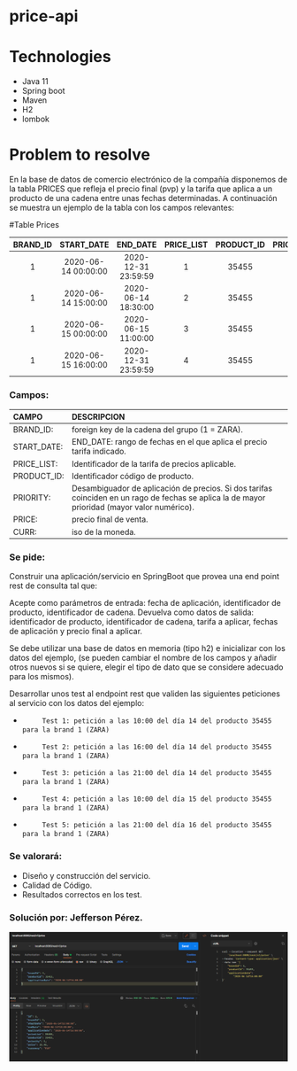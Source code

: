 # price-api

# Technologies

- Java 11
- Spring boot
- Maven
- H2
- lombok

# Problem to resolve

En la base de datos de comercio electrónico de la compañía disponemos de la tabla PRICES que refleja el precio final (pvp) y la tarifa que aplica a un producto de una cadena entre unas fechas determinadas. A continuación se muestra un ejemplo de la tabla con los campos relevantes:

#Table Prices


| BRAND_ID |     START_DATE      |      END_DATE       | PRICE_LIST | PRODUCT_ID | PRIORITY | PRICE | CURR |
|:--------:|:-------------------:|:-------------------:|:----------:|:----------:|:--------:|:-----:|:----:|
|    1     | 2020-06-14 00:00:00 | 2020-12-31 23:59:59 |     1      | 35455  | 0  | 35.50 | EUR  |
|    1     | 2020-06-14 15:00:00 | 2020-06-14 18:30:00 |     2      | 35455  | 1  | 25.45 | EUR  |
|    1     | 2020-06-15 00:00:00 | 2020-06-15 11:00:00 |     3      | 35455  | 1  | 30.50 | EUR  |
|    1     | 2020-06-15 16:00:00 | 2020-12-31 23:59:59 |     4      | 35455  | 1  | 38.95 | EUR  |


### Campos:

| CAMPO       | DESCRIPCION                                                                                                                                |
|:------------|:-------------------------------------------------------------------------------------------------------------------------------------------|
| BRAND_ID:   | foreign key de la cadena del grupo (1 = ZARA).                                                                                             |
| START_DATE: | END_DATE: rango de fechas en el que aplica el precio tarifa indicado.                                                                      |
| PRICE_LIST: | Identificador de la tarifa de precios aplicable.                                                                                           |
| PRODUCT_ID: | Identificador código de producto.                                                                                                          |
| PRIORITY:   | Desambiguador de aplicación de precios. Si dos tarifas coinciden en un rago de fechas se aplica la de mayor prioridad (mayor valor numérico). |
| PRICE:      | precio final de venta.                                                                                                                     |
| CURR:       | iso de la moneda.                                                                                                                          |

### Se pide:

Construir una aplicación/servicio en SpringBoot que provea una end point rest de consulta  tal que:

Acepte como parámetros de entrada: fecha de aplicación, identificador de producto, identificador de cadena.
Devuelva como datos de salida: identificador de producto, identificador de cadena, tarifa a aplicar, fechas de aplicación y precio final a aplicar.

Se debe utilizar una base de datos en memoria (tipo h2) e inicializar con los datos del ejemplo, (se pueden cambiar el nombre de los campos y añadir otros nuevos si se quiere, elegir el tipo de dato que se considere adecuado para los mismos).

Desarrollar unos test al endpoint rest que  validen las siguientes peticiones al servicio con los datos del ejemplo:

-          Test 1: petición a las 10:00 del día 14 del producto 35455   para la brand 1 (ZARA)
-          Test 2: petición a las 16:00 del día 14 del producto 35455   para la brand 1 (ZARA)
-          Test 3: petición a las 21:00 del día 14 del producto 35455   para la brand 1 (ZARA)
-          Test 4: petición a las 10:00 del día 15 del producto 35455   para la brand 1 (ZARA)
-          Test 5: petición a las 21:00 del día 16 del producto 35455   para la brand 1 (ZARA)


### Se valorará:

- Diseño y construcción del servicio.
- Calidad de Código.
- Resultados correctos en los test.

### Solución por: Jefferson Pérez.

![img.png](img.png)